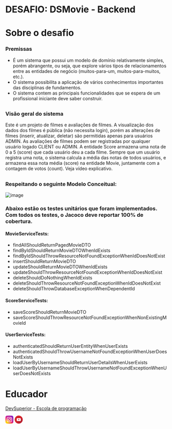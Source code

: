 # DESAFIO: DSMovie - Backend

# Sobre o desafio

### Premissas

- É um sistema que possui um modelo de domínio relativamente simples,
porém abrangente, ou seja, que explore vários tipos de relacionamentos entre as
entidades de negócio (muitos-para-um, muitos-para-muitos, etc.).
- O sistema possibilita a aplicação de vários conhecimentos importantes das
disciplinas de fundamentos.
- O sistema contem as principais funcionalidades que se espera de um
profissional iniciante deve saber construir.


## 

### Visão geral do sistema

Este é um projeto de filmes e avaliações de filmes. A visualização dos dados dos filmes é pública (não necessita login),
porém as alterações de filmes (inserir, atualizar, deletar) são permitidas apenas para usuários ADMIN.
As avaliações de filmes podem ser registradas por qualquer usuário logado CLIENT ou ADMIN.
A entidade Score armazena uma nota de 0 a 5 (score) que cada usuário deu a cada filme. Sempre que um usuário registra uma nota, 
o sistema calcula a média das notas de todos usuários, e armazena essa nota média (score) na entidade Movie, 
juntamente com a contagem de votos (count).  Veja vídeo explicativo.

##

### Respeitando o seguinte Modelo Conceitual:

![image](https://github.com/PauloSergioo/Desafio-JaCoCo-DSMovie/assets/88008441/3eebf6ea-0173-4896-b2f2-8925f1de6405)


### Abaixo estão os testes unitários que foram implementados. Com todos os testes, o Jacoco deve reportar 100% de cobertura.

#### MovieServiceTests:

- findAllShouldReturnPagedMovieDTO
- findByIdShouldReturnMovieDTOWhenIdExists
- findByIdShouldThrowResourceNotFoundExceptionWhenIdDoesNotExist
- insertShouldReturnMovieDTO
- updateShouldReturnMovieDTOWhenIdExists
- updateShouldThrowResourceNotFoundExceptionWhenIdDoesNotExist
- deleteShouldDoNothingWhenIdExists
- deleteShouldThrowResourceNotFoundExceptionWhenIdDoesNotExist
- deleteShouldThrowDatabaseExceptionWhenDependentId

#### ScoreServiceTests:

- saveScoreShouldReturnMovieDTO
- saveScoreShouldThrowResourceNotFoundExceptionWhenNonExistingMovieId

#### UserServiceTests:

- authenticatedShouldReturnUserEntityWhenUserExists
- authenticatedShouldThrowUsernameNotFoundExceptionWhenUserDoesNotExists
- loadUserByUsernameShouldReturnUserDetailsWhenUserExists
- loadUserByUsernameShouldThrowUsernameNotFoundExceptionWhenUserDoesNotExists


# Educador

[DevSuperior - Escola de programação](https://devsuperior.com.br/)

[![DevSuperior no Instagram](https://raw.githubusercontent.com/devsuperior/bds-assets/main/ds/ig-icon.png)](https://instagram.com/devsuperior.ig) ![DevSuperior no Youtube](https://raw.githubusercontent.com/devsuperior/bds-assets/main/ds/yt-icon.png)

